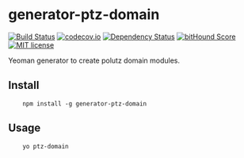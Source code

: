 # generator-ptz-domain

[![Build Status](https://travis-ci.org/polutz/generator-ptz-domain.svg)](https://travis-ci.org/polutz/generator-ptz-domain)
[![codecov.io](http://codecov.io/github/polutz/generator-ptz-domain/coverage.svg)](http://codecov.io/github/polutz/generator-ptz-domain)
[![Dependency Status](https://gemnasium.com/polutz/generator-ptz-domain.svg)](https://gemnasium.com/polutz/generator-ptz-domain)
[![bitHound Score](https://www.bithound.io/github/gotwarlost/istanbul/badges/score.svg)](https://www.bithound.io/github/polutz/generator-ptz-domain)
[![MIT license](http://img.shields.io/badge/license-MIT-brightgreen.svg)](http://opensource.org/licenses/MIT)

Yeoman generator to create polutz domain modules.

## Install
```
    npm install -g generator-ptz-domain
```

## Usage
```    
    yo ptz-domain
```
